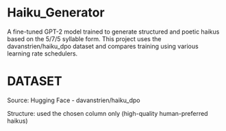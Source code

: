 # Haiku_Generator

A fine-tuned GPT-2 model trained to generate structured and poetic haikus based on the 5/7/5 syllable form. This project uses the davanstrien/haiku_dpo dataset and compares training using various learning rate schedulers.


# DATASET

Source: Hugging Face - davanstrien/haiku_dpo

Structure: used the chosen column only (high-quality human-preferred haikus)
